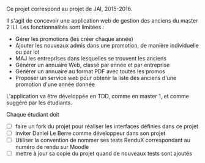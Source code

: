 Ce projet correspond au projet de JAI, 2015-2016.

Il s'agit de concevoir une application web de gestion des anciens du master 2 ILI. Les fonctionnalités sont limitées :

- Gérer les promotions (les créer chaque année)
- Ajouter les nouveaux admis dans une promotion, de manière individuelle ou par lot
- MAJ les entreprises dans lesquelles se trouvent les anciens
- Générer un annuaire Web, classé par année et par entreprise
- Générer un annuaire au format PDF avec toutes les promos
- Proposer un service web pour obtenir la liste des anciens d'une promotion d'une année donnée
 
L'application va être développée en TDD, comme en master 1, et comme suggéré par les étudiants.

Chaque étudiant doit 

- [ ] faire un fork du projet pour réaliser les interfaces définies dans ce projet
- [ ] inviter Daniel Le Berre comme développeur dans son projet
- [ ] Utiliser la convention de nommer ses tests RenduX correspondant au numéro de rendu sur Moodle
- [ ] mettre à jour sa copie du projet quand de nouveaux tests sont ajoutés